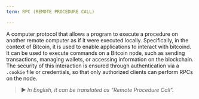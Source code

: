 ```yaml
---
term: RPC (REMOTE PROCEDURE CALL)

---
```

A computer protocol that allows a program to execute a procedure on another remote computer as if it were executed locally. Specifically, in the context of Bitcoin, it is used to enable applications to interact with bitcoind. It can be used to execute commands on a Bitcoin node, such as sending transactions, managing wallets, or accessing information on the blockchain. The security of this interaction is ensured through authentication via a `.cookie` file or credentials, so that only authorized clients can perform RPCs on the node.

> ► *In English, it can be translated as "Remote Procedure Call".*